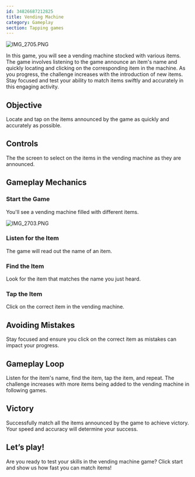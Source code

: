 ```yaml
---
id: 34826687212825
title: Vending Machine
category: Gameplay
section: Tapping games
---
```

![IMG_2705.PNG](https://help.studycat.com/hc/article_attachments/34826687209753)

In this game, you will see a vending machine stocked with various items. The game involves listening to the game announce an item's name and quickly locating and clicking on the corresponding item in the machine. As you progress, the challenge increases with the introduction of new items. Stay focused and test your ability to match items swiftly and accurately in this engaging activity.

Objective
---------

Locate and tap on the items announced by the game as quickly and accurately as possible.

Controls
--------

The the screen to select on the items in the vending machine as they are announced.

Gameplay Mechanics
------------------

### Start the Game

You'll see a vending machine filled with different items.

![IMG_2703.PNG](https://help.studycat.com/hc/article_attachments/34826690323225)

### Listen for the Item

The game will read out the name of an item.

### Find the Item

Look for the item that matches the name you just heard.

### Tap the Item

Click on the correct item in the vending machine.

Avoiding Mistakes
-----------------

Stay focused and ensure you click on the correct item as mistakes can impact your progress.

Gameplay Loop
-------------

Listen for the item's name, find the item, tap the item, and repeat. The challenge increases with more items being added to the vending machine in following games.

Victory
-------

Successfully match all the items announced by the game to achieve victory. Your speed and accuracy will determine your success.

Let’s play!
-----------

Are you ready to test your skills in the vending machine game? Click start and show us how fast you can match items!